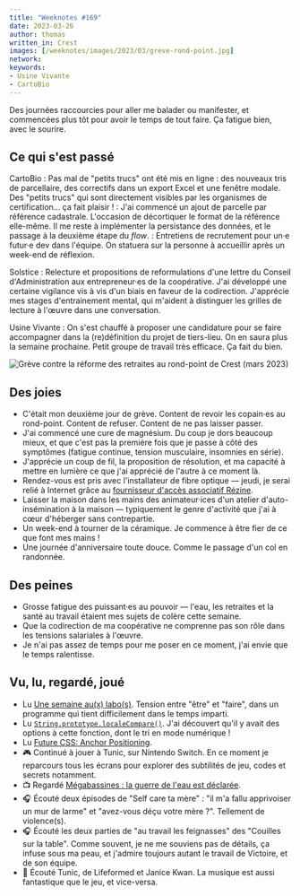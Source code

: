 ```yaml
---
title: "Weeknotes #169"
date: 2023-03-26
author: thomas
written_in: Crest
images: [/weeknotes/images/2023/03/greve-rond-point.jpg]
network:
keywords:
- Usine Vivante
- CartoBio
---
```


Des journées raccourcies pour aller me balader ou manifester, et commencées plus tôt pour avoir le temps de tout faire. Ça fatigue bien, avec le sourire.

<!--more-->

## Ce qui s'est passé

CartoBio
: Pas mal de "petits trucs" ont été mis en ligne : des nouveaux tris de parcellaire, des correctifs dans un export Excel et une fenêtre modale. Des "petits trucs" qui sont directement visibles par les organismes de certification… ça fait plaisir !
: J'ai commencé un ajout de parcelle par référence cadastrale. L'occasion de décortiquer le format de la référence elle-même. Il me reste à implémenter la persistance des données, et le passage à la deuxième étape du _flow_.
: Entretiens de recrutement pour un·e futur·e dev dans l'équipe. On statuera sur la personne à accueillir après un week-end de réflexion.

Solstice
: Relecture et propositions de reformulations d'une lettre du Conseil d'Administration aux entrepreneur·es de la coopérative. J'ai développé une certaine vigilance vis à vis d'un biais en faveur de la codirection. J'apprécie mes stages d'entrainement mental, qui m'aident à distinguer les grilles de lecture à l'œuvre dans une conversation.

Usine Vivante
: On s'est chauffé à proposer une candidature pour se faire accompagner dans la (re)définition du projet de tiers-lieu. On en saura plus la semaine prochaine. Petit groupe de travail très efficace. Ça fait du bien.

![](/weeknotes/images/2023/03/greve-rond-point.jpg "Grève contre la réforme des retraites au rond-point de Crest (mars 2023)")

## Des joies

- C'était mon deuxième jour de grève. Content de revoir les copain·es au rond-point. Content de refuser. Content de ne pas laisser passer.
- J'ai commencé une cure de magnésium. Du coup je dors beaucoup mieux, et que c'est pas la première fois que je passe à côté des symptômes (fatigue continue, tension musculaire, insomnies en série).
- J'apprécie un coup de fil, la proposition de résolution, et ma capacité à mettre en lumière ce que j'ai apprécié de l'autre à ce moment là.
- Rendez-vous est pris avec l'installateur de fibre optique — jeudi, je serai relié à Internet grâce au [fournisseur d'accès associatif Rézine](https://www.rezine.org/).
- Laisser la maison dans les mains des animateur·ices d'un atelier d'auto-insémination à la maison — typiquement le genre d'activité que j'ai à cœur d'héberger sans contrepartie.
- Un week-end à tourner de la céramique. Je commence à être fier de ce que font mes mains !
- Une journée d'anniversaire toute douce. Comme le passage d'un col en randonnée.

## Des peines

- Grosse fatigue des puissant·es au pouvoir — l'eau, les retraites et la santé au travail étaient mes sujets de colère cette semaine.
- Que la codirection de ma coopérative ne comprenne pas son rôle dans les tensions salariales à l'œuvre.
- Je n'ai pas assez de temps pour me poser en ce moment, j'ai envie que le temps ralentisse.

## Vu, lu, regardé, joué

- Lu [Une semaine au(x) labo(s)](https://www.quaternum.net/2023/03/25/une-semaine-aux-labos/). Tension entre "être" et "faire", dans un programme qui tient difficilement dans le temps imparti.
- Lu [`String.prototype.localeCompare()`](https://developer.mozilla.org/fr/docs/Web/JavaScript/Reference/Global_Objects/String/localeCompare#description). J'ai découvert qu'il y avait des options à cette fonction, dont le tri en mode numérique !
- Lu [Future CSS: Anchor Positioning](https://kizu.dev/anchor-positioning-experiments/).
- 🎮 Continué à jouer à Tunic, sur Nintendo Switch. En ce moment je reparcours tous les écrans pour explorer des subtilités de jeu, codes et secrets notamment.
- 📺 Regardé [Mégabassines : la guerre de l'eau est déclarée](https://www.youtube.com/watch?v=Zsq0nPkE57k).
- 🎧 Écouté deux épisodes de "Self care ta mère" : "il m'a fallu apprivoiser un mur de larme" et "avez-vous déçu votre mère ?". Tellement de violence(s).
- 🎧 Écouté les deux parties de "au travail les feignasses" des "Couilles sur la table". Comme souvent, je ne me souviens pas de détails, ça infuse sous ma peau, et j'admire toujours autant le travail de Victoire, et de son équipe.
- 🎵 Écouté Tunic, de Lifeformed et Janice Kwan. La musique est aussi fantastique que le jeu, et vice-versa.
